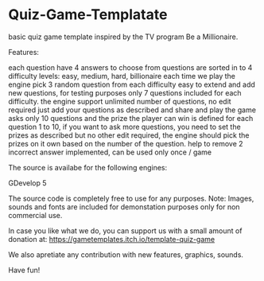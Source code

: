 # Quiz-Game-Templatate
basic quiz game template inspired by the TV program Be a Millionaire.

Features:

   each question have 4 answers to choose from
   questions are sorted in to 4 difficulty levels: easy, medium, hard, billionaire
   each time we play the engine pick 3 random question from each difficulty
   easy to extend and add new questions, for testing purposes only 7 questions included for each difficulty.
   the engine support unlimited number of questions, no edit required just add your questions as described and share and play
   the game asks only 10 questions and the prize the player can win is defined for each question 1 to 10, if you want to ask more        questions, you need to set the prizes as described but no other edit required, the engine should pick the prizes on it own based on the number of the question.
   help to remove 2 incorrect answer implemented, can be used only once / game
    
The source is availabe for the following engines:

  GDevelop 5

The source code is completely free to use for any purposes. Note: Images, sounds and fonts are included for demonstation purposes only for non commercial use.

In case you like what we do, you can support us with a small amount of donation at: https://gametemplates.itch.io/template-quiz-game

We also apretiate any contribution with new features, graphics, sounds.

Have fun!
